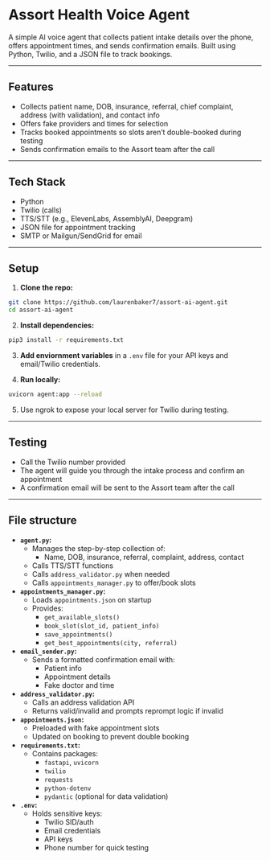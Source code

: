 # Assort Health Voice Agent

A simple AI voice agent that collects patient intake details over the phone, offers appointment times, and sends confirmation emails. Built using Python, Twilio, and a JSON file to track bookings.

---

## Features

- Collects patient name, DOB, insurance, referral, chief complaint, address (with validation), and contact info
- Offers fake providers and times for selection
- Tracks booked appointments so slots aren’t double-booked during testing
- Sends confirmation emails to the Assort team after the call

---

## Tech Stack

- Python
- Twilio (calls)
- TTS/STT (e.g., ElevenLabs, AssemblyAI, Deepgram)
- JSON file for appointment tracking
- SMTP or Mailgun/SendGrid for email

---

## Setup

1. **Clone the repo:**
```bash
git clone https://github.com/laurenbaker7/assort-ai-agent.git
cd assort-ai-agent
```

2. **Install dependencies:**
```bash
pip3 install -r requirements.txt
```

3. **Add enviornment variables** in a `.env` file for your API keys and email/Twilio credentials.

4. **Run locally:**
```bash
uvicorn agent:app --reload
```

5. Use ngrok to expose your local server for Twilio during testing.

---

## Testing
- Call the Twilio number provided
- The agent will guide you through the intake process and confirm an appointment
- A confirmation email will be sent to the Assort team after the call

---

## File structure
- **`agent.py`:**
    - Manages the step-by-step collection of:
        - Name, DOB, insurance, referral, complaint, address, contact
    - Calls TTS/STT functions
    - Calls `address_validator.py` when needed
    - Calls `appointments_manager.py` to offer/book slots
- **`appointments_manager.py`:**
    - Loads `appointments.json` on startup
    - Provides:
        - `get_available_slots()`
        - `book_slot(slot_id, patient_info)`
        - `save_appointments()`
        - `get_best_appointments(city, referral)`
- **`email_sender.py`:**
    - Sends a formatted confirmation email with:
        - Patient info
        - Appointment details
        - Fake doctor and time
- **`address_validator.py`:**
    - Calls an address validation API
    - Returns valid/invalid and prompts reprompt logic if invalid
- **`appointments.json`:**
    - Preloaded with fake appointment slots
    - Updated on booking to prevent double booking
- **`requirements.txt`:**
    - Contains packages:
        - `fastapi`, `uvicorn`
        - `twilio`
        - `requests`
        - `python-dotenv`
        - `pydantic` (optional for data validation)
- **`.env`:**
    - Holds sensitive keys:
        - Twilio SID/auth
        - Email credentials
        - API keys
        - Phone number for quick testing